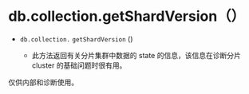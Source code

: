 # [ ](#)db.collection.getShardVersion（）

[]()



*   `db.collection.`  `getShardVersion` ()

       *   此方法返回有关分片集群中数据的 state 的信息，该信息在诊断分片 cluster 的基础问题时很有用。

仅供内部和诊断使用。

